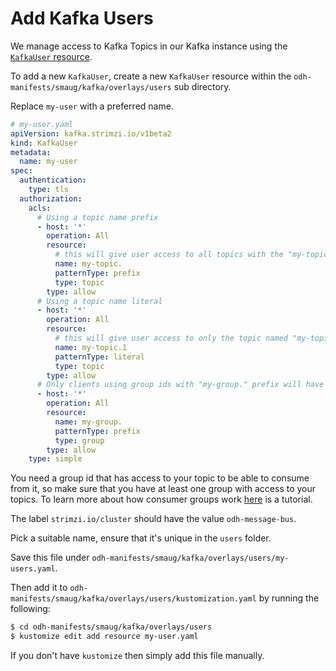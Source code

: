 # Add Kafka Users

We manage access to Kafka Topics in our Kafka instance using the [`KafkaUser` resource](https://strimzi.io/docs/operators/0.22.1/using.html#type-KafkaUser-reference).

To add a new `KafkaUser`, create a new `KafkaUser` resource within the `odh-manifests/smaug/kafka/overlays/users` sub directory.

Replace `my-user` with a preferred name.

```yaml
# my-user.yaml
apiVersion: kafka.strimzi.io/v1beta2
kind: KafkaUser
metadata:
  name: my-user
spec:
  authentication:
    type: tls
  authorization:
    acls:
      # Using a topic name prefix
      - host: '*'
        operation: All
        resource:
          # this will give user access to all topics with the "my-topic." prefix
          name: my-topic.
          patternType: prefix
          type: topic
        type: allow
      # Using a topic name literal
      - host: '*'
        operation: All
        resource:
          # this will give user access to only the topic named "my-topic.1"
          name: my-topic.1
          patternType: literal
          type: topic
        type: allow
      # Only clients using group ids with "my-group." prefix will have access to the topics
      - host: '*'
        operation: All
        resource:
          name: my-group.
          patternType: prefix
          type: group
        type: allow
    type: simple
```
You need a group id that has access to your topic to be able to consume from it, so make sure that you have at least one group with access to your topics.
To learn more about how consumer groups work [here](https://www.tutorialspoint.com/apache_kafka/apache_kafka_consumer_group_example.htm) is a tutorial.

The label `strimzi.io/cluster` should have the value `odh-message-bus`.

Pick a suitable name, ensure that it's unique in the `users` folder.

Save this file under `odh-manifests/smaug/kafka/overlays/users/my-users.yaml`.

Then add it to `odh-manifests/smaug/kafka/overlays/users/kustomization.yaml` by running the following:

```bash
$ cd odh-manifests/smaug/kafka/overlays/users
$ kustomize edit add resource my-user.yaml
```

If you don't have `kustomize` then simply add this file manually.

